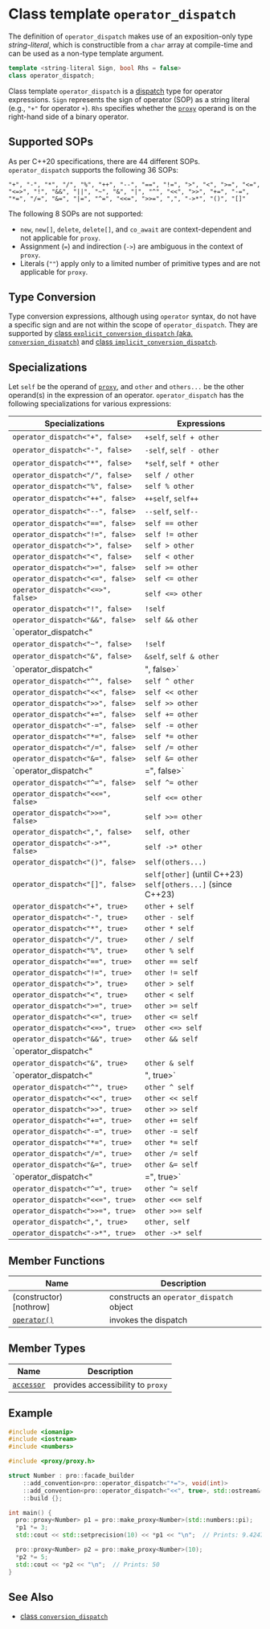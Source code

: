# Class template `operator_dispatch`

The definition of `operator_dispatch` makes use of an exposition-only type *string-literal*, which is constructible from a `char` array at compile-time and can be used as a non-type template argument.

```cpp
template <string-literal Sign, bool Rhs = false>
class operator_dispatch;
```

Class template `operator_dispatch` is a [dispatch](ProDispatch.md) type for operator expressions. `Sign` represents the sign of operator (SOP) as a string literal (e.g., `"+"` for operator `+`). `Rhs` specifies whether the [`proxy`](proxy.md) operand is on the right-hand side of a binary operator.

## Supported SOPs

As per C++20 specifications, there are 44 different SOPs. `operator_dispatch` supports the following 36 SOPs:

```text
"+", "-", "*", "/", "%", "++", "--", "==", "!=", ">", "<", ">=", "<=", "<=>", "!", "&&", "||", "~", "&", "|", "^", "<<", ">>", "+=", "-=", "*=", "/=", "&=", "|=", "^=", "<<=", ">>=", ",", "->*", "()", "[]"
```

The following 8 SOPs are not supported:

- `new`, `new[]`, `delete`, `delete[]`, and `co_await` are context-dependent and not applicable for `proxy`.
- Assignment (`=`) and indirection (`->`) are ambiguous in the context of `proxy`.
- Literals (`""`) apply only to a limited number of primitive types and are not applicable for `proxy`.

## Type Conversion

Type conversion expressions, although using `operator` syntax, do not have a specific sign and are not within the scope of `operator_dispatch`. They are supported by [class `explicit_conversion_dispatch` (aka. `conversion_dispatch`)](explicit_conversion_dispatch.md) and [class `implicit_conversion_dispatch`](implicit_conversion_dispatch.md).

## Specializations

Let `self` be the operand of [`proxy`](proxy.md), and `other` and `others...` be the other operand(s) in the expression of an operator. `operator_dispatch` has the following specializations for various expressions:

| Specializations                   | Expressions             |
| --------------------------------- | ----------------------- |
| `operator_dispatch<"+", false>`   | `+self`, `self + other` |
| `operator_dispatch<"-", false>`   | `-self`, `self - other` |
| `operator_dispatch<"*", false>`   | `*self`, `self * other` |
| `operator_dispatch<"/", false>`   | `self / other`          |
| `operator_dispatch<"%", false>`   | `self % other`          |
| `operator_dispatch<"++", false>`  | `++self`, `self++`      |
| `operator_dispatch<"--", false>`  | `--self`, `self--`      |
| `operator_dispatch<"==", false>`  | `self == other`         |
| `operator_dispatch<"!=", false>`  | `self != other`         |
| `operator_dispatch<">", false>`   | `self > other`          |
| `operator_dispatch<"<", false>`   | `self < other`          |
| `operator_dispatch<">=", false>`  | `self >= other`         |
| `operator_dispatch<"<=", false>`  | `self <= other`         |
| `operator_dispatch<"<=>", false>` | `self <=> other`        |
| `operator_dispatch<"!", false>`   | `!self`                 |
| `operator_dispatch<"&&", false>`  | `self && other`         |
| `operator_dispatch<"||", false>`  | `self || other`         |
| `operator_dispatch<"~", false>`   | `!self`                 |
| `operator_dispatch<"&", false>`   | `&self`, `self & other` |
| `operator_dispatch<"|", false>`   | `self | other`          |
| `operator_dispatch<"^", false>`   | `self ^ other`          |
| `operator_dispatch<"<<", false>`  | `self << other`         |
| `operator_dispatch<">>", false>`  | `self >> other`         |
| `operator_dispatch<"+=", false>`  | `self += other`         |
| `operator_dispatch<"-=", false>`  | `self -= other`         |
| `operator_dispatch<"*=", false>`  | `self *= other`         |
| `operator_dispatch<"/=", false>`  | `self /= other`         |
| `operator_dispatch<"&=", false>`  | `self &= other`         |
| `operator_dispatch<"|=", false>`  | `self |= other`         |
| `operator_dispatch<"^=", false>`  | `self ^= other`         |
| `operator_dispatch<"<<=", false>` | `self <<= other`        |
| `operator_dispatch<">>=", false>` | `self >>= other`        |
| `operator_dispatch<",", false>`   | `self, other`           |
| `operator_dispatch<"->*", false>` | `self ->* other`        |
| `operator_dispatch<"()", false>`  | `self(others...)`       |
| `operator_dispatch<"[]", false>`  | `self[other]` (until C++23)<br />`self[others...]` (since C++23) |
| `operator_dispatch<"+", true>`    | `other + self`          |
| `operator_dispatch<"-", true>`    | `other - self`          |
| `operator_dispatch<"*", true>`    | `other * self`          |
| `operator_dispatch<"/", true>`    | `other / self`          |
| `operator_dispatch<"%", true>`    | `other % self`          |
| `operator_dispatch<"==", true>`   | `other == self`         |
| `operator_dispatch<"!=", true>`   | `other != self`         |
| `operator_dispatch<">", true>`    | `other > self`          |
| `operator_dispatch<"<", true>`    | `other < self`          |
| `operator_dispatch<">=", true>`   | `other >= self`         |
| `operator_dispatch<"<=", true>`   | `other <= self`         |
| `operator_dispatch<"<=>", true>`  | `other <=> self`        |
| `operator_dispatch<"&&", true>`   | `other && self`         |
| `operator_dispatch<"||", true>`   | `other || self`         |
| `operator_dispatch<"&", true>`    | `other & self`          |
| `operator_dispatch<"|", true>`    | `other | self`          |
| `operator_dispatch<"^", true>`    | `other ^ self`          |
| `operator_dispatch<"<<", true>`   | `other << self`         |
| `operator_dispatch<">>", true>`   | `other >> self`         |
| `operator_dispatch<"+=", true>`   | `other += self`         |
| `operator_dispatch<"-=", true>`   | `other -= self`         |
| `operator_dispatch<"*=", true>`   | `other *= self`         |
| `operator_dispatch<"/=", true>`   | `other /= self`         |
| `operator_dispatch<"&=", true>`   | `other &= self`         |
| `operator_dispatch<"|=", true>`   | `other |= self`         |
| `operator_dispatch<"^=", true>`   | `other ^= self`         |
| `operator_dispatch<"<<=", true>`  | `other <<= self`        |
| `operator_dispatch<">>=", true>`  | `other >>= self`        |
| `operator_dispatch<",", true>`    | `other, self`           |
| `operator_dispatch<"->*", true>`  | `other ->* self`        |

## Member Functions

| Name                                               | Description                              |
| -------------------------------------------------- | ---------------------------------------- |
| (constructor) [nothrow]                            | constructs an `operator_dispatch` object |
| [`operator()`](operator_dispatch/operator_call.md) | invokes the dispatch                     |

## Member Types

| Name                                        | Description                       |
| ------------------------------------------- | --------------------------------- |
| [`accessor`](operator_dispatch/accessor.md) | provides accessibility to `proxy` |

## Example

```cpp
#include <iomanip>
#include <iostream>
#include <numbers>

#include <proxy/proxy.h>

struct Number : pro::facade_builder
    ::add_convention<pro::operator_dispatch<"*=">, void(int)>
    ::add_convention<pro::operator_dispatch<"<<", true>, std::ostream&(std::ostream&) const&>
    ::build {};

int main() {
  pro::proxy<Number> p1 = pro::make_proxy<Number>(std::numbers::pi);
  *p1 *= 3;
  std::cout << std::setprecision(10) << *p1 << "\n";  // Prints: 9.424777961

  pro::proxy<Number> p2 = pro::make_proxy<Number>(10);
  *p2 *= 5;
  std::cout << *p2 << "\n";  // Prints: 50
}
```

## See Also

- [class `conversion_dispatch`](explicit_conversion_dispatch.md)
